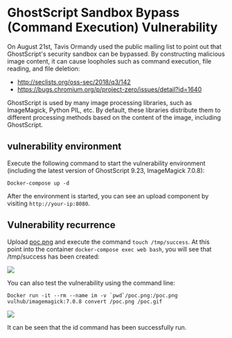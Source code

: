 # GhostScript Sandbox Bypass (Command Execution) Vulnerability

On August 21st, Tavis Ormandy used the public mailing list to point out that GhostScript's security sandbox can be bypassed. By constructing malicious image content, it can cause loopholes such as command execution, file reading, and file deletion:

 - http://seclists.org/oss-sec/2018/q3/142
 - https://bugs.chromium.org/p/project-zero/issues/detail?id=1640

GhostScript is used by many image processing libraries, such as ImageMagick, Python PIL, etc. By default, these libraries distribute them to different processing methods based on the content of the image, including GhostScript.

## vulnerability environment

Execute the following command to start the vulnerability environment (including the latest version of GhostScript 9.23, ImageMagick 7.0.8):

```
Docker-compose up -d
```

After the environment is started, you can see an upload component by visiting `http://your-ip:8080`.

## Vulnerability recurrence

Upload [poc.png](poc.png) and execute the command `touch /tmp/success`. At this point into the container `docker-compose exec web bash`, you will see that /tmp/success has been created:

![](1.png)

You can also test the vulnerability using the command line:

```
Docker run -it --rm --name im -v `pwd`/poc.png:/poc.png vulhub/imagemagick:7.0.8 convert /poc.png /poc.gif
```

![](2.png)

It can be seen that the id command has been successfully run.